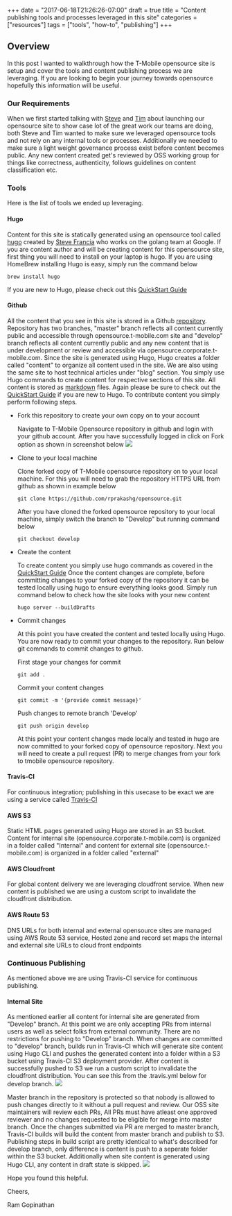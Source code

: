 +++
date = "2017-06-18T21:26:26-07:00"
draft = true
title = "Content publishing tools and processes leveraged in this site"
categories = ["resources"]
tags = ["tools", "how-to", "publishing"]
+++

## Overview
In this post I wanted to walkthrough how the T-Mobile opensource site is setup and cover the tools and content publishing process we are leveraging. If you are looking to begin your journey towards opensource hopefully this information will be useful.

### Our Requirements
When we first started talking with [Steve](http://insert-link-to-steves-profile) and [Tim](http://insert-link-to-tims-profile) about launching our opensource site to show case lot of the great work our teams are doing, both Steve and Tim wanted to make sure we leveraged opensource tools and not rely on any internal tools or processes. Additionally we needed to make sure a light weight governance process exist before content becomes public. Any new content created get's reviewed by OSS working group for things like correctness, authenticity, follows guidelines on content classification etc.

### Tools
Here is the list of tools we ended up leveraging.

#### Hugo
Content for this site is statically generated using an opensource tool called [hugo](http://gohugo.io) created by [Steve Francia](http://spf13.com/) who works on the golang team at Google. If you are content author and will be creating content for this opensource site, first thing you will need to install on your laptop is hugo. 
If you are using HomeBrew installing Hugo is easy, simply run the command below
```
brew install hugo
```
If you are new to Hugo, please check out this [QuickStart Guide](http://gohugo.io/overview/quickstart/)

#### Github
All the content that you see in this site is stored in a Github [repository](http://github.com/tmobile/opensource). Repository has two branches, "master" branch reflects all content currently public and accessible through opensource.t-mobile.com site and "develop" branch reflects all content currently public and any new content that is under development or review and accessible via opensource.corporate.t-mobile.com. 
Since the site is generated using Hugo, Hugo creates a folder called "content" to organize all content used in the site. We are also using the same site to host technical articles under "blog" section. You simply use Hugo commands to create content for respective sections of this site. All content is stored as [markdown](https://en.wikipedia.org/wiki/Markdown) files. Again please be sure to check out the [QuickStart Guide](http://gohugo.io/overview/quickstart/) if you are new to Hugo. To contribute content you simply perform following steps.

* Fork this repository to create your own copy on to your account 

    Navigate to T-Mobile Opensource repository in github and login with your github account. After you have successfully logged in click on Fork option as shown in screenshot below
    ![](/blog/oss-fork.jpg)

* Clone to your local machine

    Clone forked copy of T-Mobile opensource repository on to your local machine. For this you will need to grab the repository HTTPS URL from github as shown in example below 
    ```
    git clone https://github.com/rprakashg/opensource.git
    ```
    After you have cloned the forked opensource repository to your local machine, simply switch the branch to "Develop" but running command below
    ```
    git checkout develop
    ```
* Create the content

    To create content you simply use hugo commands as covered in the [QuickStart Guide](http://gohugo.io/overview/quickstart/)
    Once the content changes are complete, before committing changes to your forked copy of the repository it can be tested locally using hugo to ensure everything looks good. Simply run command below to check how the site looks with your new content
    ```
    hugo server --buildDrafts
    ```

* Commit changes

    At this point you have created the content and tested locally using Hugo. You are now ready to commit your changes to the repository. Run below git commands to commit changes to github. 

    First stage your changes for commit

    ```
    git add .
    ```
    Commit your content changes
    
    ```
    git commit -m '{provide commit message}'
    ```
    Push changes to remote branch 'Develop'

    ```
    git push origin develop
    ```
    At this point your content changes made locally and tested in hugo are now committed to your forked copy of opensource repository. Next you will need to create a pull request (PR) to merge changes from your fork to tmobile opensource repository.

#### Travis-CI
For continuous integration; publishing in this usecase to be exact we are using a service called [Travis-CI](http://travis-ci.com)

#### AWS S3
Static HTML pages generated using Hugo are stored in an S3 bucket. Content for internal site (opensource.corporate.t-mobile.com) is organized in a folder called "Internal" and content for external site (opensource.t-mobile.com) is organized in a folder called "external"

#### AWS Cloudfront
For global content delivery we are leveraging cloudfront service. When new content is published we are using a custom script to invalidate the cloudfront distribution.

#### AWS Route 53 
DNS URLs for both internal and external opensource sites are managed using AWS Route 53 service, Hosted zone and record set maps the internal and external site URLs to cloud front endpoints

### Continuous Publishing
As mentioned above we are using Travis-CI service for continuous publishing. 
#### Internal Site
As mentioned earlier all content for internal site are generated from "Develop" branch. At this point we are only accepting PRs from internal users as well as select folks from external community. There are no restrictions for pushing to "Develop" branch. When changes are committed to "develop" branch, builds run in Travis-CI which will generate site content using Hugo CLI and pushes the generated content into a folder within a S3 bucket using Travis-CI S3 deployment provider. After content is successfully pushed to S3 we run a custom script to invalidate the cloudfront distribution. You can see this from the .travis.yml below for develop branch. 
![](/blog/devbuild.jpg)

Master branch in the repository is protected so that nobody is allowed to push changes directly to it without a pull request and review. Our OSS site maintainers will review each PRs, All PRs must have atleast one approved reviewer and no changes requested to be eligible for merge into master branch. 
Once the changes submitted via PR are merged to master branch, Travis-CI builds will build the content from master branch and publish to S3. Publishing steps in build script are pretty identical to what's described for develop branch, only difference is content is push to a seperate folder within the S3 bucket. Additionally when site content is generated using Hugo CLI, any content in draft state is skipped.
![](/blog/masterbuild.jpg)


Hope you found this helpful.

Cheers,

Ram Gopinathan


